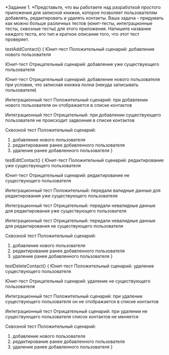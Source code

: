 *Задание 1. *Представьте, что вы работаете над разработкой простого приложения для записной книжки, которое позволяет пользователям добавлять, редактировать и удалять контакты.
Ваша задача - придумать как можно больше различных тестов (юнит-тесты, интеграционные тесты, сквозные тесты) для этого приложения. Напишите название каждого теста, его тип и краткое описание того, что этот тест проверяет.

testAddContact() {
Юнит-тест
Положительный сценарий: добавление нового пользователя

Юнит-тест
Отрицательный сценарий: добавление уже существующего пользователя

Юнит-тест
Отрицательный сценарий: добавление нового пользователя при условии, что записная книжка полна (некуда записывать пользователя)

Интеграционный тест
Положительный сценарий: при добавлении нового пользователя он отображается в списке контактов

Интеграционный тест
Отрицательный: при добавлении существующего пользователя не происходит задвоения в списке контактов

Сквозной тест
Положительный сценарий: 
1) добавление нового пользователя
2) редактирование ранее добавленного пользователя
3) удаление ранее добавленного пользователя
}

testEditContact() {
Юнит-тест
Положительный сценарий: редактирование уже существующего пользователя

Юнит-тест
Отрицательный сценарий: редактирование не существующего пользователя

Интеграционный тест
Положительный: передали валидные данные для редактирования уже существующего пользователя

Интеграционный тест
Отрицательный: передали невалидные данные для редактирования уже существующего пользователя

Интеграционный тест
Отрицательный: передали невалидные данные для редактирования не существующего пользователя

Сквозной тест
Положительный сценарий: 
1) добавление нового пользователя
2) редактирование ранее добавленного пользователя
3) удаление ранее добавленного пользователя
}

testDeleteContact() {
Юнит-тест
Положительный сценарий: удаление существующего пользователя

Юнит-тест
Отрицательный сценарий: удаление не существующего пользователя

Интеграционный тест
Положительный сценарий: при удалении существующего пользователя он не отображается в списке контактов

Интеграционный тест
Отрицательный сценарий: при удалении не существующего пользователя список контактов не меняется

Сквозной тест
Положительный сценарий: 
1) добавление нового пользователя
2) редактирование ранее добавленного пользователя
3) удаление ранее добавленного пользователя
}
